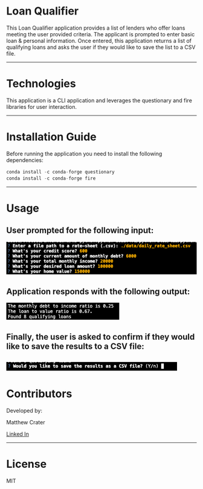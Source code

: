 # **Loan Qualifier**

This Loan Qualifier application provides a list of lenders who offer loans meeting the user provided criteria.  The applicant is prompted to enter basic loan & personal information.  Once entered, this application returns a list of qualifying loans and asks the user if they would like to save the list to a CSV file.

---

# **Technologies**

This application is a CLI application and leverages the questionary and fire libraries for user interaction.

---

# **Installation Guide**

Before running the application you need to install the following dependencies:
```python
conda install -c conda-forge questionary
conda install -c conda-forge fire
```

---

# **Usage**
## User prompted for the following input:

![User provided input.](images/user%20input.png)

## Application responds with the following output:

![Application response.](images/application_response.png)

## Finally, the user is asked to confirm if they would like to save the results to a CSV file:

![User is asked if they would like to save the list of qualifying loans.](images/save_confirmation.png)
---

# **Contributors**

Developed by:

Matthew Crater

[Linked In](https://www.linkedin.com/in/matt-crater/)

---

# **License**

MIT
